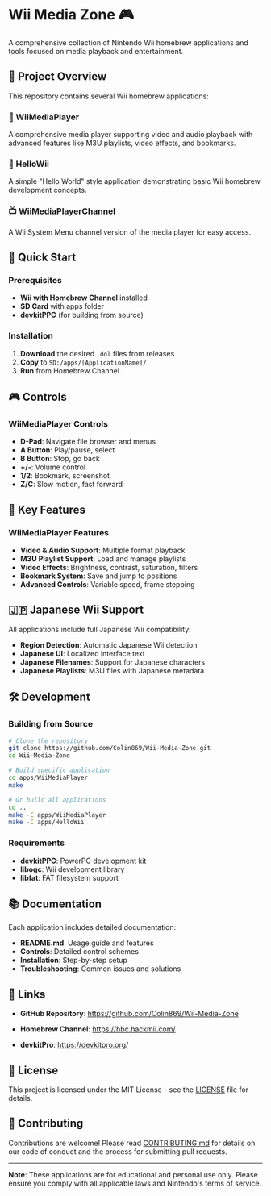 # Wii Media Zone 🎮
       
A comprehensive collection of Nintendo Wii homebrew applications and tools focused on media playback and entertainment.
       
## 📁 Project Overview

This repository contains several Wii homebrew applications:

### 🎵 WiiMediaPlayer
A comprehensive media player supporting video and audio playback with advanced features like M3U playlists, video effects, and bookmarks.



### 👋 HelloWii
A simple "Hello World" style application demonstrating basic Wii homebrew development concepts.

### 📺 WiiMediaPlayerChannel
A Wii System Menu channel version of the media player for easy access.

## 🚀 Quick Start

### Prerequisites
- **Wii with Homebrew Channel** installed
- **SD Card** with apps folder
- **devkitPPC** (for building from source)

### Installation
1. **Download** the desired `.dol` files from releases
2. **Copy** to `SD:/apps/[ApplicationName]/`
3. **Run** from Homebrew Channel

## 🎮 Controls



### WiiMediaPlayer Controls
- **D-Pad**: Navigate file browser and menus
- **A Button**: Play/pause, select
- **B Button**: Stop, go back
- **+/-**: Volume control
- **1/2**: Bookmark, screenshot
- **Z/C**: Slow motion, fast forward

## 🌟 Key Features



### WiiMediaPlayer Features
- **Video & Audio Support**: Multiple format playback
- **M3U Playlist Support**: Load and manage playlists
- **Video Effects**: Brightness, contrast, saturation, filters
- **Bookmark System**: Save and jump to positions
- **Advanced Controls**: Variable speed, frame stepping

## 🇯🇵 Japanese Wii Support

All applications include full Japanese Wii compatibility:
- **Region Detection**: Automatic Japanese Wii detection
- **Japanese UI**: Localized interface text
- **Japanese Filenames**: Support for Japanese characters
- **Japanese Playlists**: M3U files with Japanese metadata

## 🛠️ Development

### Building from Source
```bash
# Clone the repository
git clone https://github.com/Colin869/Wii-Media-Zone.git
cd Wii-Media-Zone

# Build specific application
cd apps/WiiMediaPlayer
make

# Or build all applications
cd ..
make -C apps/WiiMediaPlayer
make -C apps/HelloWii
```

### Requirements
- **devkitPPC**: PowerPC development kit
- **libogc**: Wii development library
- **libfat**: FAT filesystem support

## 📚 Documentation

Each application includes detailed documentation:
- **README.md**: Usage guide and features
- **Controls**: Detailed control schemes
- **Installation**: Step-by-step setup
- **Troubleshooting**: Common issues and solutions

## 🔗 Links

- **GitHub Repository**: https://github.com/Colin869/Wii-Media-Zone

- **Homebrew Channel**: https://hbc.hackmii.com/
- **devkitPro**: https://devkitpro.org/

## 📄 License

This project is licensed under the MIT License - see the [LICENSE](LICENSE) file for details.

## 🤝 Contributing

Contributions are welcome! Please read [CONTRIBUTING.md](CONTRIBUTING.md) for details on our code of conduct and the process for submitting pull requests.

---

**Note**: These applications are for educational and personal use only. Please ensure you comply with all applicable laws and Nintendo's terms of service.
